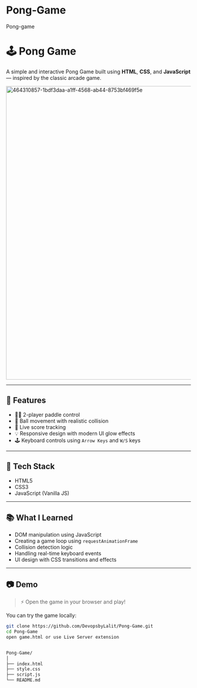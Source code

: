 # Pong-Game
Pong-game



# 🕹️ Pong Game

A simple and interactive Pong Game built using **HTML**, **CSS**, and **JavaScript** — inspired by the classic arcade game.


<img width="1280" height="800" alt="464310857-1bdf3daa-a1ff-4568-ab44-8753bf469f5e" src="https://github.com/user-attachments/assets/ed4b5fd5-6879-44c8-8839-ecbb9b81c6b9" />
 

---

## 🎯 Features

- 👨‍💻 2-player paddle control
- 🏓 Ball movement with realistic collision
- 🔢 Live score tracking
- 💡 Responsive design with modern UI glow effects
- 🕹️ Keyboard controls using `Arrow Keys` and `W/S` keys

---

## 🚀 Tech Stack

- HTML5
- CSS3
- JavaScript (Vanilla JS)

---

## 📚 What I Learned

- DOM manipulation using JavaScript
- Creating a game loop using `requestAnimationFrame`
- Collision detection logic
- Handling real-time keyboard events
- UI design with CSS transitions and effects

---

## 📷 Demo

> ⚡ Open the game in your browser and play!

You can try the game locally:
```bash
git clone https://github.com/DevopsbyLalit/Pong-Game.git
cd Pong-Game
open game.html or use Live Server extension


Pong-Game/
│
├── index.html
├── style.css
├── script.js
└── README.md




